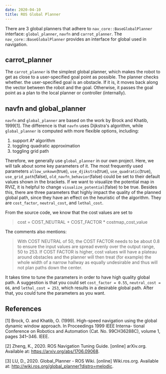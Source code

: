```yaml
---
date: 2020-04-10
title: ROS Global Planner
---
```

There are 3 global planners that adhere to `nav_core::BaseGlobalPlanner` interface: `global_planner`, `navfn` and `carrot_planner`. The `nav_core::BaseGlobalPlanner` provides an interface for global used in navigation.

## carrot_planner

The  `carrot_planner` is the simplest global planner, which makes the robot to get as close to a user-specified goal point as possible. The planner checks whether. the user-specified goal is an obstacle. If it is, it moves back along the vector between the robot and the goal. Otherwise, it passes the goal point as a plan to the local planner or controller (internally).

## navfn and global_planner

`navfn` and  `global_planner` are based on the work by Brock and Khatib, 1999[1]. The difference is that `navfn` uses Dijkstra's algorithm, while `global_planner` is computed with more flexible options, including:

1. support A* algorithm
2. toggling quadratic approximation
3. toggling grid path

Therefore, we generally use `global_planner` in our own project. Here, we will talk about some key parameters of it. The most frequently used parameters `allow_unkown`(true), `use_djikstra`(true), `use_quadratic`(true), `use_grid_path`(false), `old_navfn_behavior`(false) could be set to their default values shown in the brackets. If we want to visualize the potential map in RVIZ, it is helpful to change `visualize_potential`(false) to be true. Besides this, there are three parameters that highly impact the quality of the planned global path, since they have an effect on the heuristic of the algorithm. They are `cost_factor`, `neutral_cost`, and `lethal_cost`.

From the source code, we know that the cost values are set to
>cost = COST_NEUTRAL + COST_FACTOR * costmap_cost_value

The comments also mentions:
>With COST NEUTRAL of 50, the COST FACTOR needs to be about 0.8 to ensure the input values are spread evenly over the output range, 50 to 253. If COST FACTOR is higher, cost values will have a plateau around obstacles and the planner will then treat (for example) the whole width of a narrow hallway as equally undesirable and thus will not plan paths down the center.

It takes time to tune the parameters in order to have high quality global path. A suggestion is that you could set `cost_factor = 0.55`, `neutral_cost = 66`, and `lethal_cost = 253`, which results in a desirable global path. After that, you could tune the parameters as you want.

## References

[1] Brock, O. and Khatib, O. (1999). High-speed navigation using the global dynamic window approach. In Proceedings 1999 IEEE Interna- tional Conference on Robotics and Automation (Cat. No. 99CH36288C), volume 1, pages 341–346. IEEE.

[2] Zheng, K., 2020. ROS Navigation Tuning Guide. [online] arXiv.org. Available at: <https://arxiv.org/abs/1706.09068>.

[3] LU, D., 2020. Global_Planner - ROS Wiki. [online] Wiki.ros.org. Available at: <http://wiki.ros.org/global_planner?distro=melodic>.
